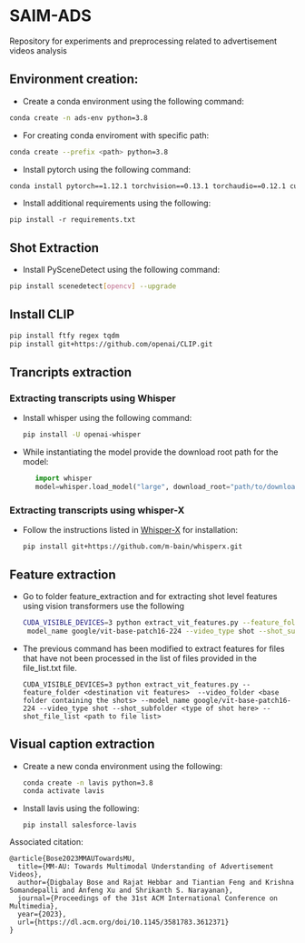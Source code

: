 # SAIM-ADS
Repository for experiments and preprocessing related to advertisement videos analysis

## Environment creation:

* Create a conda environment using the following command:

```bash
conda create -n ads-env python=3.8
```

* For creating conda enviroment with specific path:

```bash
conda create --prefix <path> python=3.8
```

* Install pytorch using the following command:

```bash
conda install pytorch==1.12.1 torchvision==0.13.1 torchaudio==0.12.1 cudatoolkit=11.3 -c pytorch
```
* Install additional requirements using the following:

```
pip install -r requirements.txt
```

## Shot Extraction

* Install PySceneDetect using the following command:

```bash
pip install scenedetect[opencv] --upgrade
```

## Install CLIP 

```bash
pip install ftfy regex tqdm
pip install git+https://github.com/openai/CLIP.git
```

## Trancripts extraction 

### Extracting transcripts using Whisper 

* Install whisper using the following command:
   ```bash
   pip install -U openai-whisper
   ```
* While instantiating the model provide the download root path for the model:
   ```python 
      import whisper 
      model=whisper.load_model("large", download_root="path/to/download/model")
   ```

### Extracting transcripts using whisper-X 

* Follow the instructions listed in [Whisper-X](https://github.com/m-bain/whisperX) for installation:

   ```
   pip install git+https://github.com/m-bain/whisperx.git
   ```

## Feature extraction 

* Go to folder feature_extraction and for extracting shot level features using vision transformers use the following 

   ```bash
   CUDA_VISIBLE_DEVICES=3 python extract_vit_features.py --feature_folder <destination vit features> --video_folder <base folder containing the shots> --   
    model_name google/vit-base-patch16-224 --video_type shot --shot_subfolder <type of shot here>
   ```

* The previous command has been modified to extract features for files that have not been processed in the list of files provided in the file_list.txt file.

   ```
   CUDA_VISIBLE_DEVICES=3 python extract_vit_features.py --feature_folder <destination vit features>  --video_folder <base folder containing the shots> --model_name google/vit-base-patch16-224 --video_type shot --shot_subfolder <type of shot here> --shot_file_list <path to file list>
   ```

## Visual caption extraction 

* Create a new conda environment using the following:

   ```bash 
   conda create -n lavis python=3.8
   conda activate lavis
   ```
* Install lavis using the following: 

   ```
   pip install salesforce-lavis
   ```

Associated citation:

```
@article{Bose2023MMAUTowardsMU,
  title={MM-AU: Towards Multimodal Understanding of Advertisement Videos},
  author={Digbalay Bose and Rajat Hebbar and Tiantian Feng and Krishna Somandepalli and Anfeng Xu and Shrikanth S. Narayanan},
  journal={Proceedings of the 31st ACM International Conference on Multimedia},
  year={2023},
  url={https://dl.acm.org/doi/10.1145/3581783.3612371}
}
```








